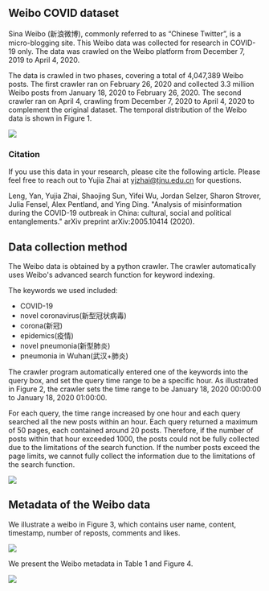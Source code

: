 ## Weibo COVID dataset

Sina Weibo (新浪微博), commonly referred to as “Chinese Twitter”,  is a micro-blogging site. This Weibo data was collected for research in COVID-19 only. The data was crawled on the Weibo platform from December 7, 2019 to April 4, 2020. 

The data is crawled in two phases, covering a total of 4,047,389 Weibo posts. The first crawler ran on February 26, 2020 and collected 3.3 million Weibo posts from January 18, 2020 to February 26, 2020. The second crawler ran on April 4, crawling from December 7, 2020 to April 4, 2020 to complement the original dataset. The temporal distribution of the Weibo data is shown in Figure 1.

![](./images/weibo_temporal.png)

### Citation
If you use this data in your research, please cite the following article. Please feel free to reach out to Yujia Zhai at yjzhai@tjnu.edu.cn for questions. 

Leng, Yan, Yujia Zhai, Shaojing Sun, Yifei Wu, Jordan Selzer, Sharon Strover, Julia Fensel, Alex Pentland, and Ying Ding. "Analysis of misinformation during the COVID-19 outbreak in China: cultural, social and political entanglements." arXiv preprint arXiv:2005.10414 (2020).

## Data collection method

The Weibo data is obtained by a python crawler. The crawler automatically uses Weibo's advanced search function for keyword indexing. 

The keywords we used included:
- COVID-19
- novel coronavirus(新型冠状病毒)
- corona(新冠)
- epidemics(疫情)
- novel pneumonia(新型肺炎)
- pneumonia in Wuhan(武汉+肺炎)

The crawler program automatically entered one of the keywords into the query box, and set the query time range to be a specific hour. As illustrated in Figure 2, the crawler sets the time range to be January 18, 2020 00:00:00 to January 18, 2020 01:00:00. 

For each query, the time range increased by one hour and each query searched all the new posts within an hour. Each query returned a maximum of 50 pages, each contained around 20 posts. Therefore, if the number of posts within that hour exceeded 1000, the posts could not be fully collected due to the limitations of the search function. If the number posts exceed the page limits, we cannot fully collect the information due to the limitations of the search function. 

![](./images/weibo_search.png)

## Metadata of the Weibo data
We illustrate a weibo in Figure 3, which contains user name, content, timestamp, number of reposts, comments and likes. 

![](./images/weibo.png)

We present the Weibo metadata in Table 1 and Figure 4. 

![](./images/weibo_data.png)

